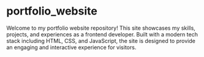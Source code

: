 # portfolio_website
Welcome to my portfolio website repository! This site showcases my skills, projects, and experiences as a frontend developer. Built with a modern tech stack including HTML, CSS, and JavaScript, the site is designed to provide an engaging and interactive experience for visitors.
